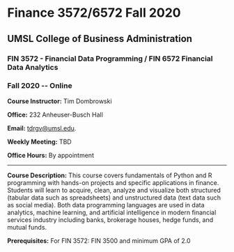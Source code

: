 # Finance 3572/6572 Fall 2020

## UMSL College of Business Administration

### FIN 3572 - Financial Data Programming / FIN 6572 Financial Data Analytics

### Fall 2020 -- Online

**Course Instructor:** Tim Dombrowski

**Office:** 232 Anheuser-Busch Hall

**Email:** tdrgv@umsl.edu.

**Weekly Meeting:** TBD

**Office Hours:** By appointment

---

**Course Description:** This course covers fundamentals of Python and R programming with hands-on projects and specific applications in finance. Students will learn to acquire, clean, analyze and visualize both structured (tabular data such as spreadsheets) and unstructured data (text data such as social media). Both data programming languages are used in data analytics, machine learning, and artificial intelligence in modern financial services industry including banks, brokerage houses, hedge funds, and mutual funds.

**Prerequisites:** For FIN 3572: FIN 3500 and minimum GPA of 2.0

